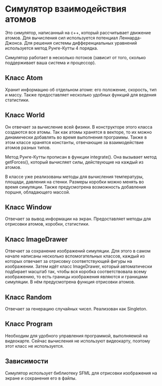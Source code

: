 # Симулятор взаимодействия атомов

Это симулятор, написанный на c++, который рассчитывает движение атомов. 
Для вычисления сил используется потенциал Леннарда-Джонса.
Для решения системы дифференциальных уравнений используется метод Рунге-Кутты 4 порядка.

Симулятор работает в несколько потоков (зависит от того, сколько поддерживает ваша система и процессор).

## Класс Atom
Хранит информацию об отдельном атоме: его положение, скорость, тип и массу. Также предоставляет несколько удобных функций
для ведения статистики.

## Класс World
Он отвечает за вычисление всей физики. В конструкторе этого класса создаются все атомы. Так как атомы хранятся в векторе,
то их можно динамически добавлять во время выполнения программы.
Также в этом классе хранятся константы, отвечающие за взаимодействие атомов разных типов.

Метод Рунге-Кутты прописан в функции integrate(). Она вызывает метод getForces(), который вычисляет силы, действующие на
каждый из атомов.

В классе уже реализованы методы для вычисления температуры, площади, давления на стенки. Размеры коробки можно менять
во время симуляции. Также предусмотрена возможность добавления поршня, обладающего массой.

## Класс Window
Отвечает за вывод информации на экран. Предоставляет методы для отрисовки атомов, коробки, статистики.

## Класс ImageDrawer
Отвечает за сохранение изображений симуляции. Для этого в самом начале написаны несколько вспомогательных классов,
каждый из которых отвечает за отрисовку соответствующей фигуры на изображении. Затем идёт класс ImageDrawer, который
автоматически подбирает масштаб так, чтобы вся коробка соответствовала всему изображению, то есть границы изображения 
являются и границами симуляции. В нём предусмотрена функция отрисовки атомов.

## Класс Random
Отвечает за генерацию случайных чисел. Реализован как Singleton.

## Класс Program
Необходим для удобного управления программой, выполняемой на видеокарте. Сейчас вычисления не используют видеокарту,
поэтому этот класс не используется.

## Зависимости
Симулятор использует библиотеку SFML для отрисовки изображения на экране и сохранения его в файлы.
